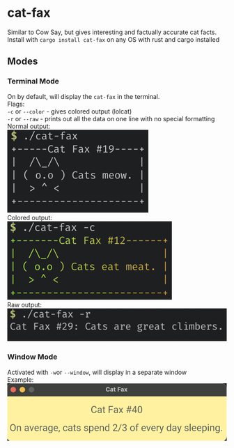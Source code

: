 # cat-fax

Similar to Cow Say, but gives interesting and factually accurate cat facts.\
Install with `cargo install cat-fax` on any OS with rust and cargo installed

## Modes

### Terminal Mode

On by default, will display the `cat-fax` in the terminal.\
Flags:\
`-c` or `--color` - gives colored output (lolcat)\
`-r` or `--raw`   - prints out all the data on one line with no special formatting\
Normal output:\
![Normal Output Image](screenshots/normal_example.png)\
Colored output:\
![Colored Output Image](screenshots/color_example.png)\
Raw output:\
![Raw Output Image](screenshots/raw_example.png)
### Window Mode
Activated with `-w`or `--window`, will display in a separate window\
Example:\
![Window Image](screenshots/window_example.png)
